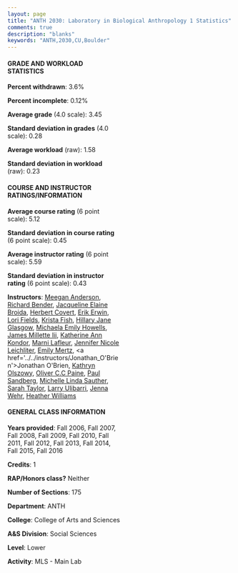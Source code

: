 ```yaml
---
layout: page
title: "ANTH 2030: Laboratory in Biological Anthropology 1 Statistics"
comments: true
description: "blanks"
keywords: "ANTH,2030,CU,Boulder"
---
```

<head>
<script src="https://ajax.googleapis.com/ajax/libs/jquery/2.1.3/jquery.min.js"></script>
<script src="https://dl.dropboxusercontent.com/s/pc42nxpaw1ea4o9/highcharts.js?dl=0"></script>
<!-- <script src="../assets/js/highcharts.js"></script> -->
<style type="text/css">@font-face {
	font-family: "Bebas Neue";
	src: url(https://www.filehosting.org/file/details/544349/BebasNeue Regular.otf) format("opentype");
	}
	h1.Bebas { 
		font-family: "Bebas Neue", Verdana, Tahoma;
	}
</style>
</head>
<body>
	<div id="container" style="float: right; width: 45%; height: 88%; margin-left: 2.5%; margin-right: 2.5%;"></div>
	<script language="JavaScript">
		$(document).ready(function() {
		var chart = {type: 'column'};
		var title = {text: 'Grade Distribution'};
		var xAxis = {categories: ['A','B','C','D','F'],crosshair: true};
		var yAxis = {min: 0,title: {text: 'Percentage'}};
		var tooltip = {headerFormat: '<center><b><span style="font-size:20px">{point.key}</span></b></center>',
		               pointFormat: '<td style="padding:0"><b>{point.y:.1f}%</b></td>',
		               footerFormat: '</table>',shared: true,useHTML: true};
		var plotOptions = {column: {pointPadding: 0.0,borderWidth: 0}};  
		var credits = {enabled: false};var series= [{name: 'Percent',data: [59.48,31.31,6.93,1.11,1.16,]}];
		var json = {};
		json.chart = chart;
		json.title = title;
		json.tooltip = tooltip;
		json.xAxis = xAxis;
		json.yAxis = yAxis;  
		json.series = series;
		json.plotOptions = plotOptions;  
		json.credits = credits;
		$('#container').highcharts(json);
	});
	</script>
</body>
			   
#### GRADE AND WORKLOAD STATISTICS

**Percent withdrawn**: 3.6%

**Percent incomplete**: 0.12%

**Average grade** (4.0 scale): 3.45

**Standard deviation in grades** (4.0 scale): 0.28

**Average workload** (raw): 1.58

**Standard deviation in workload** (raw): 0.23

#### COURSE AND INSTRUCTOR RATINGS/INFORMATION

**Average course rating** (6 point scale): 5.12

**Standard deviation in course rating** (6 point scale): 0.45

**Average instructor rating** (6 point scale): 5.59

**Standard deviation in instructor rating** (6 point scale): 0.43

**Instructors**: <a href='../../instructors/Meegan_Anderson'>Meegan Anderson</a>, <a href='../../instructors/Richard_Bender'>Richard Bender</a>, <a href='../../instructors/Jacqueline_Elaine_Broida'>Jacqueline Elaine Broida</a>, <a href='../../instructors/Herbert_Covert'>Herbert Covert</a>, <a href='../../instructors/Erik_Erwin'>Erik Erwin</a>, <a href='../../instructors/Lori_Fields'>Lori Fields</a>, <a href='../../instructors/Krista_Fish'>Krista Fish</a>, <a href='../../instructors/Hillary_Jane_Glasgow'>Hillary Jane Glasgow</a>, <a href='../../instructors/Michaela_Emily_Howells'>Michaela Emily Howells</a>, <a href='../../instructors/James_Millette_Iii'>James Millette Iii</a>, <a href='../../instructors/Katherine_Ann_Kondor'>Katherine Ann Kondor</a>, <a href='../../instructors/Marni_Lafleur'>Marni Lafleur</a>, <a href='../../instructors/Jennifer_Nicole_Leichliter'>Jennifer Nicole Leichliter</a>, <a href='../../instructors/Emily_Mertz'>Emily Mertz</a>, <a href='../../instructors/Jonathan_O'Brien'>Jonathan O'Brien</a>, <a href='../../instructors/Kathryn_Olszowy'>Kathryn Olszowy</a>, <a href='../../instructors/Oliver_C.C_Paine'>Oliver C.C Paine</a>, <a href='../../instructors/Paul_Sandberg'>Paul Sandberg</a>, <a href='../../instructors/Michelle_Linda_Sauther'>Michelle Linda Sauther</a>, <a href='../../instructors/Sarah_Taylor'>Sarah Taylor</a>, <a href='../../instructors/Larry_Ulibarri'>Larry Ulibarri</a>, <a href='../../instructors/Jenna_Wehr'>Jenna Wehr</a>, <a href='../../instructors/Heather_Williams'>Heather Williams</a>

#### GENERAL CLASS INFORMATION

**Years provided**: Fall 2006, Fall 2007, Fall 2008, Fall 2009, Fall 2010, Fall 2011, Fall 2012, Fall 2013, Fall 2014, Fall 2015, Fall 2016

**Credits**: 1

**RAP/Honors class?** Neither

**Number of Sections**: 175

**Department**: ANTH

**College**: College of Arts and Sciences

**A&S Division**: Social Sciences

**Level**: Lower

**Activity**: MLS - Main Lab
